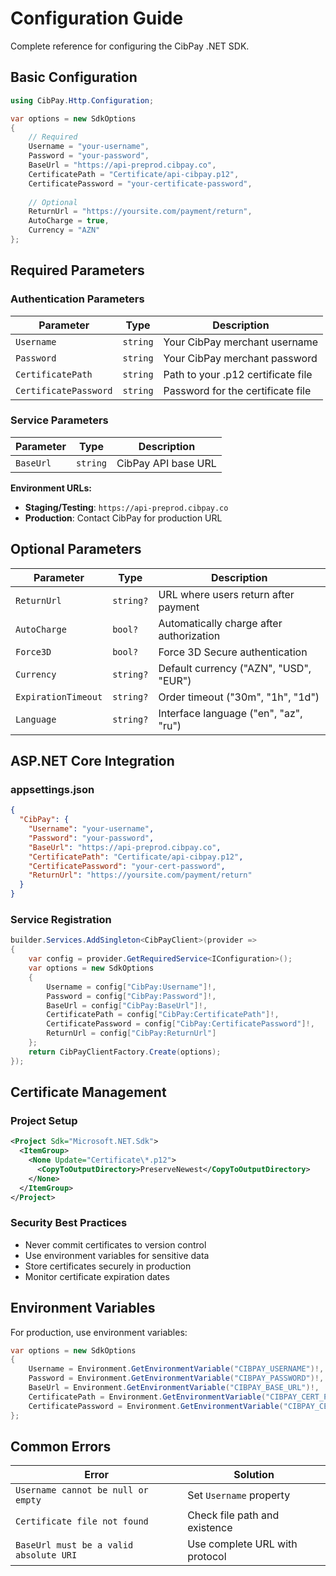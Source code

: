 # Configuration Guide

Complete reference for configuring the CibPay .NET SDK.

## Basic Configuration

```csharp
using CibPay.Http.Configuration;

var options = new SdkOptions
{
    // Required
    Username = "your-username",
    Password = "your-password",
    BaseUrl = "https://api-preprod.cibpay.co",
    CertificatePath = "Certificate/api-cibpay.p12",
    CertificatePassword = "your-certificate-password",
    
    // Optional
    ReturnUrl = "https://yoursite.com/payment/return",
    AutoCharge = true,
    Currency = "AZN"
};
```

## Required Parameters

### Authentication Parameters

| Parameter | Type | Description |
|-----------|------|-------------|
| `Username` | `string` | Your CibPay merchant username |
| `Password` | `string` | Your CibPay merchant password |
| `CertificatePath` | `string` | Path to your .p12 certificate file |
| `CertificatePassword` | `string` | Password for the certificate file |

### Service Parameters

| Parameter | Type | Description |
|-----------|------|-------------|
| `BaseUrl` | `string` | CibPay API base URL |

**Environment URLs:**
- **Staging/Testing**: `https://api-preprod.cibpay.co`
- **Production**: Contact CibPay for production URL

## Optional Parameters

| Parameter | Type | Description |
|-----------|------|-------------|
| `ReturnUrl` | `string?` | URL where users return after payment |
| `AutoCharge` | `bool?` | Automatically charge after authorization |
| `Force3D` | `bool?` | Force 3D Secure authentication |
| `Currency` | `string?` | Default currency ("AZN", "USD", "EUR") |
| `ExpirationTimeout` | `string?` | Order timeout ("30m", "1h", "1d") |
| `Language` | `string?` | Interface language ("en", "az", "ru") |

## ASP.NET Core Integration

### appsettings.json
```json
{
  "CibPay": {
    "Username": "your-username",
    "Password": "your-password",
    "BaseUrl": "https://api-preprod.cibpay.co",
    "CertificatePath": "Certificate/api-cibpay.p12",
    "CertificatePassword": "your-cert-password",
    "ReturnUrl": "https://yoursite.com/payment/return"
  }
}
```

### Service Registration
```csharp
builder.Services.AddSingleton<CibPayClient>(provider =>
{
    var config = provider.GetRequiredService<IConfiguration>();
    var options = new SdkOptions
    {
        Username = config["CibPay:Username"]!,
        Password = config["CibPay:Password"]!,
        BaseUrl = config["CibPay:BaseUrl"]!,
        CertificatePath = config["CibPay:CertificatePath"]!,
        CertificatePassword = config["CibPay:CertificatePassword"]!,
        ReturnUrl = config["CibPay:ReturnUrl"]
    };
    return CibPayClientFactory.Create(options);
});
```

## Certificate Management

### Project Setup
```xml
<Project Sdk="Microsoft.NET.Sdk">
  <ItemGroup>
    <None Update="Certificate\*.p12">
      <CopyToOutputDirectory>PreserveNewest</CopyToOutputDirectory>
    </None>
  </ItemGroup>
</Project>
```

### Security Best Practices
- Never commit certificates to version control
- Use environment variables for sensitive data
- Store certificates securely in production
- Monitor certificate expiration dates

## Environment Variables

For production, use environment variables:

```csharp
var options = new SdkOptions
{
    Username = Environment.GetEnvironmentVariable("CIBPAY_USERNAME")!,
    Password = Environment.GetEnvironmentVariable("CIBPAY_PASSWORD")!,
    BaseUrl = Environment.GetEnvironmentVariable("CIBPAY_BASE_URL")!,
    CertificatePath = Environment.GetEnvironmentVariable("CIBPAY_CERT_PATH")!,
    CertificatePassword = Environment.GetEnvironmentVariable("CIBPAY_CERT_PASSWORD")!
};
```

## Common Errors

| Error | Solution |
|-------|----------|
| `Username cannot be null or empty` | Set `Username` property |
| `Certificate file not found` | Check file path and existence |
| `BaseUrl must be a valid absolute URI` | Use complete URL with protocol |


